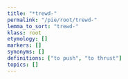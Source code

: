 ```yaml
---
title: "*trewd-"
permalink: "/pie/root/trewd-"
lemma_to_sort: "trewd-"
klass: root
etymology: []
markers: []
synonyms: []
definitions: ["to push", "to thrust"]
topics: []
---
```

